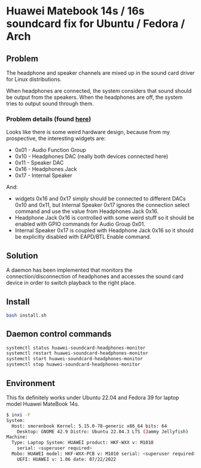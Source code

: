 # Huawei Matebook 14s / 16s soundcard fix for Ubuntu / Fedora / Arch

## Problem

The headphone and speaker channels are mixed up in the sound card driver for Linux distributions.

When headphones are connected, the system considers that sound should be output from the speakers. When the headphones are off, the system tries to output sound through them.

### Problem details (found [here](https://github.com/thesofproject/linux/issues/3350#issuecomment-1301070327))

Looks like there is some weird hardware design, because from my prospective, the interesting widgets are:
* 0x01 - Audio Function Group
* 0x10 - Headphones DAC (really both devices connected here)
* 0x11 - Speaker DAC
* 0x16 - Headphones Jack
* 0x17 - Internal Speaker

And:

* widgets 0x16 and 0x17 simply should be connected to different DACs 0x10 and 0x11, but Internal Speaker 0x17 ignores the connection select command and use the value from Headphones Jack 0x16.
* Headphone Jack 0x16 is controlled with some weird stuff so it should be enabled with GPIO commands for Audio Group 0x01.
* Internal Speaker 0x17 is coupled with Headphone Jack 0x16 so it should be explicitly disabled with EAPD/BTL Enable command.

## Solution

A daemon has been implemented that monitors the connection/disconnection of headphones and accesses the sound card device in order to switch playback to the right place.

## Install

```bash
bash install.sh
```

## Daemon control commands
```bash
systemctl status huawei-soundcard-headphones-monitor
systemctl restart huawei-soundcard-headphones-monitor
systemctl start huawei-soundcard-headphones-monitor
systemctl stop huawei-soundcard-headphones-monitor
```

## Environment

This fix definitely works under Ubuntu 22.04 and Fedora 39 for laptop model Huawei MateBook 14s.

```bash
$ inxi -F
System:
  Host: smorenbook Kernel: 5.15.0-78-generic x86_64 bits: 64
    Desktop: GNOME 42.9 Distro: Ubuntu 22.04.3 LTS (Jammy Jellyfish)
Machine:
  Type: Laptop System: HUAWEI product: HKF-WXX v: M1010
    serial: <superuser required>
  Mobo: HUAWEI model: HKF-WXX-PCB v: M1010 serial: <superuser required>
    UEFI: HUAWEI v: 1.06 date: 07/22/2022
```

